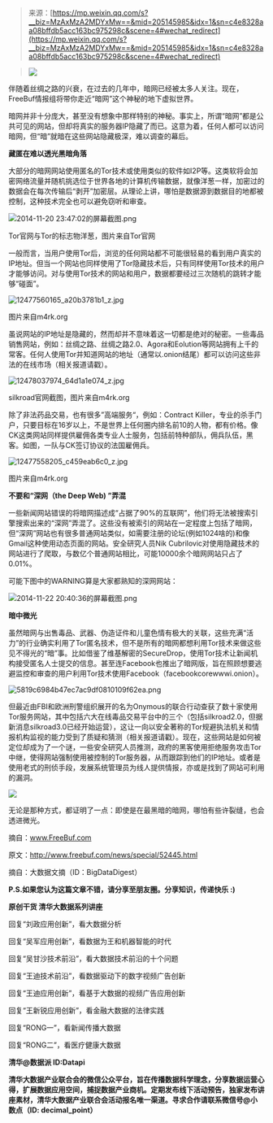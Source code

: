 <!--yml
category: 暗网
date: 2022-11-04 11:34:20
-->

> 来源：[https://mp.weixin.qq.com/s?__biz=MzAxMzA2MDYxMw==&mid=205145985&idx=1&sn=c4e8328aa08bffdb5acc163bc975298c&scene=4#wechat_redirect](https://mp.weixin.qq.com/s?__biz=MzAxMzA2MDYxMw==&mid=205145985&idx=1&sn=c4e8328aa08bffdb5acc163bc975298c&scene=4#wechat_redirect)

> ![](img/700305eb3c114686fc1246790965c31a.png)

伴随着丝绸之路的兴衰，在过去的几年中，暗网已经被太多人关注。现在，FreeBuf情报组将带你走近“暗网”这个神秘的地下虚拟世界。

暗网并非十分庞大，甚至没有想象中那样特别的神秘。事实上，所谓“暗网”都是公共可见的网站，但却将真实的服务器IP隐藏了而已。这意为着，任何人都可以访问暗网，但“暗”就暗在这些网站隐藏极深，难以调查的幕后。

**藏匿在难以透光黑暗角落**

大部分的暗网网站使用匿名的Tor技术或使用类似的软件如I2P等。这类软将会加密网络流量并随机挑选位于世界各地的计算机传输数据，就像洋葱一样，加密过的数据会在每次传输后“剥开”加密层。从理论上讲，哪怕是数据源到数据目的地都被控制，这种技术完全也可以避免窃听和审查。

![](img/06de1e6c4a255ef501072bb2fa6889c8.png "2014-11-20 23:47:02的屏幕截图.png")

Tor官网与Tor的标志物洋葱，图片来自Tor官网

一般而言，当用户使用Tor后，浏览的任何网站都不可能很轻易的看到用户真实的IP地址。但当一个网站也同样使用了Tor隐藏技术后，只有同样使用Tor技术的用户才能够访问。对与使用Tor技术的网站和用户，数据都要经过三次随机的跳转才能够“碰面”。

![](img/a384f1528b91d396af7655b19289bc73.png "12477560165_a20b3781b1_z.jpg")

图片来自m4rk.org

虽说网站的IP地址是隐藏的，然而却并不意味着这一切都是绝对的秘密。一些毒品销售网站，例如：丝绸之路、丝绸之路2.0、Agora和Eolution等网站拥有上千的常客。任何人使用Tor并知道网站的地址（通常以.onion结尾）都可以访问这些非法的在线市场（相关报道请戳）。

![](img/91e9d89a8f0c43ecdb3819619e4c4d4d.png "12478037974_64d1a1e074_z.jpg")

silkroad官网截图，图片来自m4rk.org

除了非法药品交易，也有很多”高端服务“，例如：Contract Killer，专业的杀手门户，只要目标在16岁以上，不是世界上任何圈内排名前10的人物，都有价格。像CK这类网站同样提供雇佣各类专业人士服务，包括前特种部队，佣兵队伍，黑客。如图，一队与CK签订协议的法国雇佣兵。

![](img/6fdaa94fc097b04ceb3b07d36a811812.png "12477558205_c459eab6c0_z.jpg")

图片来自m4rk.org

**不要和“深网（the Deep Web) ”弄混**

一些新闻网站错误的将暗网描述成“占据了90%的互联网”，他们将无法被搜索引擎搜索出来的“深网”弄混了。这些没有被索引的网站在一定程度上包括了暗网，但“深网”网站也有很多普通网站类似，如需要注册的论坛(例如1024啥的)和像Gmail这种使用动态页面的网站。安全研究人员Nik Cubrilovic对使用隐藏技术的网站进行了爬取，与数亿个普通网站相比，可能10000余个暗网网站只占了0.01%。

可能下图中的WARNING算是大家都熟知的深网网站：

![](img/d062d814ca278bd56647ebfc8a2dada0.png "2014-11-22 20:40:36的屏幕截图.png")

**暗中微光**

虽然暗网与出售毒品、武器、伪造证件和儿童色情有极大的关联，这些充满“活力”的行业确实利用了Tor匿名技术，但不是所有的暗网都想利用Tor技术来做这些见不得光的“暗”事。比如借鉴了维基解密的SecureDrop，使用Tor技术让新闻机构接受匿名人士提交的信息。甚至连Facebook也推出了暗网版，旨在照顾想要逃避监控和审查的用户利用Tor技术使用Facebook（facebookcorewwwi.onion）。

![](img/be93745d89099c0c6fcb8547d98f53da.png "5819c6984b47ec7ac9df0810109f62ea.png")

但最近由FBI和欧洲刑警组织展开的名为Onymous的联合行动查获了数十家使用Tor服务网站，其中包括六大在线毒品交易平台中的三个（包括silkroad2.0，但据新消息silkroad3.0已经开始运营），这让一向以安全著称的Tor规避执法机关和情报机构监视的能力受到了质疑和猜测（相关报道请戳）。现在，这些网站是如何被定位却成为了一个谜，一些安全研究人员推测，政府的黑客使用拒绝服务攻击Tor中继，使得网站强制使用被控制的Tor服务器，从而跟踪到他们的IP地址。或者是使用老式的刑侦手段，发展系统管理员为线人提供情报，亦或是找到了网站可利用的漏洞。

![](img/91319ad076a9eb9a25eb1347e4605817.png)

无论是那种方式，都证明了一点：即使是在最黑暗的暗网，哪怕有些许裂缝，也会透进微光。

摘自：www.FreeBuf.com

原文：http://www.freebuf.com/news/special/52445.html

摘自：大数据文摘（ID：BigDataDigest）

**P.S.如果您认为这篇文章不错，请分享至朋友圈。分享知识，传递快乐 :)**

**原创干货 清华大数据系列讲座**

回复“刘政应用创新”，看大数据分析

回复“吴军应用创新”，看数据为王和机器智能的时代

回复“吴甘沙技术前沿”，看大数据技术前沿的十个问题

回复“王迪技术前沿”，看数据驱动下的数字视频广告创新

回复“王迪应用创新”，看基于大数据的视频广告应用创新

回复“王新锐应用创新”，看金融大数据的法律实践

回复“RONG一”，看新闻传播大数据

回复“RONG二”，看医疗健康大数据

**清华@数据派 ID:Datapi**

**清华大数据产业联合会的微信公众平台，旨在传播数据科学理念，分享数据运营心得，扩展数据应用空间，捕捉数据产业商机。定期发布线下活动预告，独家发布讲座素材，清华大数据产业联合会活动报名唯一渠道。寻求合作请联系微信号@小数点（ID: decimal_point）**